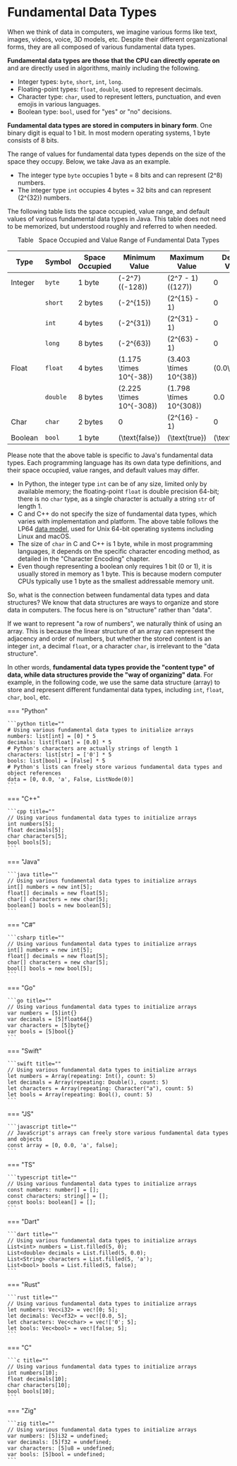 # Fundamental Data Types

When we think of data in computers, we imagine various forms like text, images, videos, voice, 3D models, etc. Despite their different organizational forms, they are all composed of various fundamental data types.

**Fundamental data types are those that the CPU can directly operate on** and are directly used in algorithms, mainly including the following.

- Integer types: `byte`, `short`, `int`, `long`.
- Floating-point types: `float`, `double`, used to represent decimals.
- Character type: `char`, used to represent letters, punctuation, and even emojis in various languages.
- Boolean type: `bool`, used for "yes" or "no" decisions.

**Fundamental data types are stored in computers in binary form**. One binary digit is equal to 1 bit. In most modern operating systems, 1 byte consists of 8 bits.

The range of values for fundamental data types depends on the size of the space they occupy. Below, we take Java as an example.

- The integer type `byte` occupies 1 byte = 8 bits and can represent \(2^8\) numbers.
- The integer type `int` occupies 4 bytes = 32 bits and can represent \(2^{32}\) numbers.

The following table lists the space occupied, value range, and default values of various fundamental data types in Java. This table does not need to be memorized, but understood roughly and referred to when needed.

<p align="center"> Table <id> &nbsp; Space Occupied and Value Range of Fundamental Data Types </p>

| Type    | Symbol   | Space Occupied | Minimum Value              | Maximum Value             | Default Value    |
| ------- | -------- | -------------- | -------------------------- | ------------------------- | ---------------- |
| Integer | `byte`   | 1 byte         | \(-2^7\) (\(-128\))        | \(2^7 - 1\) (\(127\))     | 0                |
|         | `short`  | 2 bytes        | \(-2^{15}\)                | \(2^{15} - 1\)            | 0                |
|         | `int`    | 4 bytes        | \(-2^{31}\)                | \(2^{31} - 1\)            | 0                |
|         | `long`   | 8 bytes        | \(-2^{63}\)                | \(2^{63} - 1\)            | 0                |
| Float   | `float`  | 4 bytes        | \(1.175 \times 10^{-38}\)  | \(3.403 \times 10^{38}\)  | \(0.0\text{f}\)  |
|         | `double` | 8 bytes        | \(2.225 \times 10^{-308}\) | \(1.798 \times 10^{308}\) | 0.0              |
| Char    | `char`   | 2 bytes        | 0                          | \(2^{16} - 1\)            | 0                |
| Boolean | `bool`   | 1 byte         | \(\text{false}\)           | \(\text{true}\)           | \(\text{false}\) |

Please note that the above table is specific to Java's fundamental data types. Each programming language has its own data type definitions, and their space occupied, value ranges, and default values may differ.

- In Python, the integer type `int` can be of any size, limited only by available memory; the floating-point `float` is double precision 64-bit; there is no `char` type, as a single character is actually a string `str` of length 1.
- C and C++ do not specify the size of fundamental data types, which varies with implementation and platform. The above table follows the LP64 [data model](https://en.cppreference.com/w/cpp/language/types#Properties), used for Unix 64-bit operating systems including Linux and macOS.
- The size of `char` in C and C++ is 1 byte, while in most programming languages, it depends on the specific character encoding method, as detailed in the "Character Encoding" chapter.
- Even though representing a boolean only requires 1 bit (0 or 1), it is usually stored in memory as 1 byte. This is because modern computer CPUs typically use 1 byte as the smallest addressable memory unit.

So, what is the connection between fundamental data types and data structures? We know that data structures are ways to organize and store data in computers. The focus here is on "structure" rather than "data".

If we want to represent "a row of numbers", we naturally think of using an array. This is because the linear structure of an array can represent the adjacency and order of numbers, but whether the stored content is an integer `int`, a decimal `float`, or a character `char`, is irrelevant to the "data structure".

In other words, **fundamental data types provide the "content type" of data, while data structures provide the "way of organizing" data**. For example, in the following code, we use the same data structure (array) to store and represent different fundamental data types, including `int`, `float`, `char`, `bool`, etc.

=== "Python"

    ```python title=""
    # Using various fundamental data types to initialize arrays
    numbers: list[int] = [0] * 5
    decimals: list[float] = [0.0] * 5
    # Python's characters are actually strings of length 1
    characters: list[str] = ['0'] * 5
    bools: list[bool] = [False] * 5
    # Python's lists can freely store various fundamental data types and object references
    data = [0, 0.0, 'a', False, ListNode(0)]
    ```

=== "C++"

    ```cpp title=""
    // Using various fundamental data types to initialize arrays
    int numbers[5];
    float decimals[5];
    char characters[5];
    bool bools[5];
    ```

=== "Java"

    ```java title=""
    // Using various fundamental data types to initialize arrays
    int[] numbers = new int[5];
    float[] decimals = new float[5];
    char[] characters = new char[5];
    boolean[] bools = new boolean[5];
    ```

=== "C#"

    ```csharp title=""
    // Using various fundamental data types to initialize arrays
    int[] numbers = new int[5];
    float[] decimals = new float[5];
    char[] characters = new char[5];
    bool[] bools = new bool[5];
    ```

=== "Go"

    ```go title=""
    // Using various fundamental data types to initialize arrays
    var numbers = [5]int{}
    var decimals = [5]float64{}
    var characters = [5]byte{}
    var bools = [5]bool{}
    ```

=== "Swift"

    ```swift title=""
    // Using various fundamental data types to initialize arrays
    let numbers = Array(repeating: Int(), count: 5)
    let decimals = Array(repeating: Double(), count: 5)
    let characters = Array(repeating: Character("a"), count: 5)
    let bools = Array(repeating: Bool(), count: 5)
    ```

=== "JS"

    ```javascript title=""
    // JavaScript's arrays can freely store various fundamental data types and objects
    const array = [0, 0.0, 'a', false];
    ```

=== "TS"

    ```typescript title=""
    // Using various fundamental data types to initialize arrays
    const numbers: number[] = [];
    const characters: string[] = [];
    const bools: boolean[] = [];
    ```

=== "Dart"

    ```dart title=""
    // Using various fundamental data types to initialize arrays
    List<int> numbers = List.filled(5, 0);
    List<double> decimals = List.filled(5, 0.0);
    List<String> characters = List.filled(5, 'a');
    List<bool> bools = List.filled(5, false);
    ```

=== "Rust"

    ```rust title=""
    // Using various fundamental data types to initialize arrays
    let numbers: Vec<i32> = vec![0; 5];
    let decimals: Vec<f32> = vec![0.0, 5];
    let characters: Vec<char> = vec!['0'; 5];
    let bools: Vec<bool> = vec![false; 5];
    ```

=== "C"

    ```c title=""
    // Using various fundamental data types to initialize arrays
    int numbers[10];
    float decimals[10];
    char characters[10];
    bool bools[10];
    ```

=== "Zig"

    ```zig title=""
    // Using various fundamental data types to initialize arrays
    var numbers: [5]i32 = undefined;
    var decimals: [5]f32 = undefined;
    var characters: [5]u8 = undefined;
    var bools: [5]bool = undefined;
    ```
